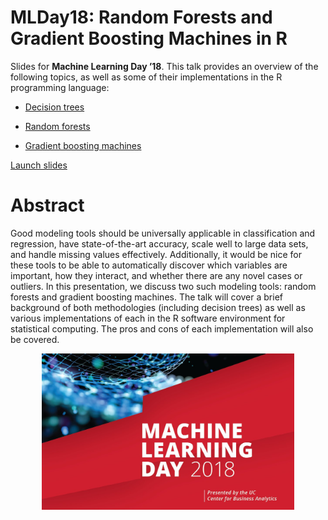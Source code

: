 MLDay18: Random Forests and Gradient Boosting Machines in R
===========================================================

Slides for **Machine Learning Day ’18**. This talk provides an overview
of the following topics, as well as some of their implementations in the
R programming language:

-   [Decision
    trees](https://en.wikipedia.org/wiki/Decision_tree_learning)

-   [Random
    forests](https://www.stat.berkeley.edu/~breiman/RandomForests/cc_home.htm)

-   [Gradient boosting
    machines](https://projecteuclid.org/euclid.aos/1013203451)

[Launch slides](https://bgreenwell.github.io/MLDay18/MLDay18.html#1)

Abstract
========

Good modeling tools should be universally applicable in classification
and regression, have state-of-the-art accuracy, scale well to large data
sets, and handle missing values effectively. Additionally, it would be
nice for these tools to be able to automatically discover which
variables are important, how they interact, and whether there are any
novel cases or outliers. In this presentation, we discuss two such
modeling tools: random forests and gradient boosting machines. The talk
will cover a brief background of both methodologies (including decision
trees) as well as various implementations of each in the R software
environment for statistical computing. The pros and cons of each
implementation will also be covered.

<img src="docs/figures/MLDay18.jpg" width="80%" style="display: block; margin: auto;" />
